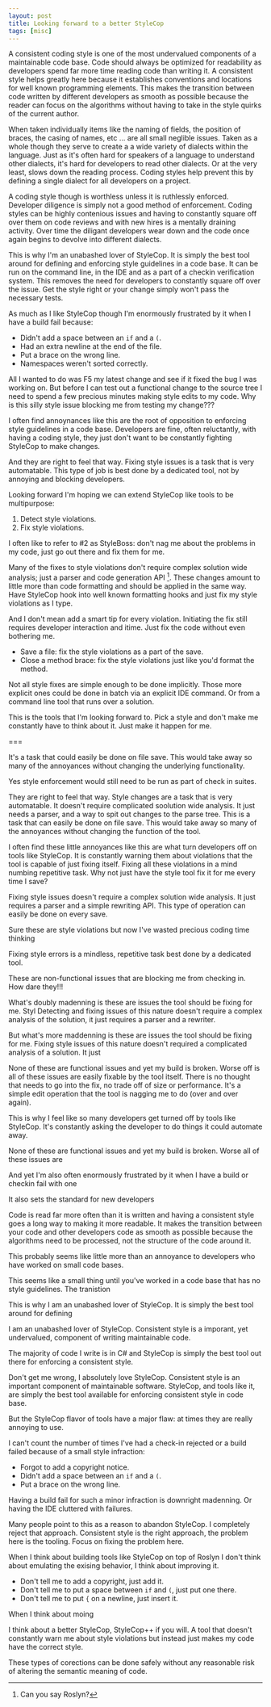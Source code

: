 ```yaml
---
layout: post
title: Looking forward to a better StyleCop
tags: [misc]
---
```

A consistent coding style is one of the most undervalued components of a maintainable code base.  Code should always be optimized for readability as developers spend far more time reading code than writing it.  A consistent style helps greatly here because it establishes conventions and locations for well known programming elements.  This makes the transition between code written by different developers as smooth as possible because the reader can focus on the algorithms without having to take in the style quirks of the current author.

When taken individually items like the naming of fields, the position of braces, the casing of names, etc ... are all small neglible issues.  Taken as a whole though they serve to create a a wide variety of dialects within the language.  Just as it's often hard for speakers of a language to understand other dialects, it's hard for developers to read other dialects.  Or at the very least, slows down the reading process.  Coding styles help prevent this by defining a single dialect for all developers on a project.

A coding style though is worthless unless it is ruthlessly enforced.  Developer diligence is simply not a good method of enforcement.  Coding styles can be highly contenious issues and having to constantly square off over them on code reviews and with new hires is a mentally draining activity.  Over time the diligant developers wear down and the code once again begins to devolve into different dialects.

This is why I'm an unabashed lover of StyleCop.  It is simply the best tool around for defining and enforcing style guidelines in a code base.  It can be run on the command line, in the IDE and as a part of a checkin verification system.  This removes the need for developers to constantly square off over the issue.  Get the style right or your change simply won't pass the necessary tests. 

As much as I like StyleCop though I'm enormously frustrated by it when I have a build fail because:

- Didn't add a space between an `if` and a `(`.
- Had an extra newline at the end of the file. 
- Put a brace on the wrong line. 
- Namespaces weren't sorted correctly. 

All I wanted to do was F5 my latest change and see if it fixed the bug I was working on.  But before I can test out a functional change to the source tree I need to spend a few precious minutes making style edits to my code.  Why is this silly style issue blocking me from testing my change??? 

I often find annoynances like this are the root of opposition to enforcing style guidelines in a code base.  Developers are fine, often reluctantly, with having a coding style, they just don't want to be constantly fighting StyleCop to make changes. 

And they are right to feel that way.  Fixing style issues is a task that is very automatable.  This type of job is best done by a dedicated tool, not by annoying and blocking developers. 

Looking forward I'm hoping we can extend StyleCop like tools to be multipurpose:

1. Detect style violations.
2. Fix style violations.

I often like to refer to #2 as StyleBoss: don't nag me about the problems in my code, just go out there and fix them for me. 

Many of the fixes to style violations don't require complex solution wide analysis; just a parser and code generation API [^1].  These changes amount to little more than code formatting and should be applied in the same way.  Have StyleCop hook into well known formatting hooks and just fix my style violations as I type. 

And I don't mean add a smart tip for every violation.  Initiating the fix still requires developer interaction and itime.  Just fix the code without even bothering me.  

- Save a file: fix the style violations as a part of the save.
- Close a method brace: fix the style violations just like you'd format the method.

Not all style fixes are simple enough to be done implicitly.  Those more explicit ones could be done in batch via an explicit IDE command.  Or from a command line tool that runs over a solution. 

This is the tools that I'm looking forward to.  Pick a style and don't make me constantly have to think about it.  Just make it happen for me. 

[^1]: Can you say Roslyn? 

===

It's a task that could easily be done on file save.  This would take away so many of the annoyances without changing the underlying functionality.  

Yes style enforcement would still need to be run as part of check in suites.  

They are right to feel that way.  Style changes are a task that is very automatable.  It doesn't require complicated soolution wide analysis.  It just needs a parser, and a way to spit out changes to the parse tree.  This is a task that can easily be done on file save.  This would take away so many of the annoyances without changing the function of the tool. 

I often find these little annoyances like this are what turn developers off on tools like StyleCop.  It is constantly warning them about violations that the tool is capable of just fixing itself.  Fixing all these violations in a mind numbing repetitive task.  Why not just have the style tool fix it for me every time I save?  

Fixing style issues doesn't require a complex solution wide analysis.  It just requires a parser and a simple rewriting API.  This type of operation can easily be done on every save.  

Sure these are style violations but now I've wasted precious coding time thinking 

Fixing style errors is a mindless, repetitive task best done by a dedicated tool. 

These are non-functional issues that are blocking me from checking in.  How dare they!!! 

What's doubly madenning is these are issues the tool should be fixing for me.  Styl
Detecting and fixing issues of this nature doesn't require a complex analysis of the solution, it just requires a parser and a rewriter.  



But what's more maddenning is these are issues the tool should be fixing for me.  Fixing style issues of this nature doesn't required a complicated analysis of a solution.  It just

None of these are functional issues and yet my build is broken.  Worse off is all of these issues are easily fixable by the tool itself.  There is no thought that needs to go into the fix, no trade off of size or performance.  It's a simple edit operation that the tool is nagging me to do (over and over again).  

This is why I feel like so many developers get turned off by tools like StyleCop.  It's constantly asking the developer to do things it could automate away.  

None of these are functional issues and yet my build is broken.  Worse all of these issues are 

And yet I'm also often enormously frustrated by it when I have a build or checkin fail with one 

It also sets the standard for new developers 


Code is read far more often than it is written and having a consistent style goes a long way to making it more readable.  It makes the transition between your code and other developers code as smooth as possible because the algorithms need to be processed, not the structure of the code around it.  



This probably seems like little more than an annoyance to developers who have worked on small code bases.  

This seems like a small thing until you've worked in a code base that has no style guidelines.  The tranistion 

This is why I am an unabashed lover of StyleCop.  It is simply the best tool around for defining 


I am an unabashed lover of StyleCop.  Consistent style is a imporant, yet undervalued, component of writing maintainable code.  

The majority of code I write is in C# and StyleCop is simply the best tool out there for enforcing a consistent style.  

Don't get me wrong, I absolutely love StyleCop.  Consistent style is an important component of maintainable software.  StyleCop, and tools like it, are  simply the best tool available for enforcing consistent style in code base. 

But the StyleCop flavor of tools have a major flaw: at times they are really annoying to use. 

I can't count the number of times I've had a check-in rejected or a build failed because of a small style infraction:

- Forgot to add a copyright notice.
- Didn't add a space between an `if` and a `(`. 
- Put a brace on the wrong line.

Having a build fail for such a minor infraction is downright madenning.  Or having the IDE cluttered with failures. 

Many people point to this as a reason to abandon StyleCop.  I completely reject that approach.  Consistent style is the right approach, the problem here is the tooling.  Focus on fixing the problem here. 

When I think about building tools like StyleCop on top of Roslyn I don't think about emulating the exising behavior, I think about improving it. 

- Don't tell me to add a copyright, just add it. 
- Don't tell me to put a space between `if` and `(`, just put one there.
- Don't tell me to put `{` on a newline, just insert it.

When I think about moing

I think about a better StyleCop, StyleCop++ if you will.  A tool that doesn't constantly warn me about style violations but instead just makes my code have the correct style.  

These types of corections can be done safely without any reasonable risk of altering the semantic meaning of code.  

